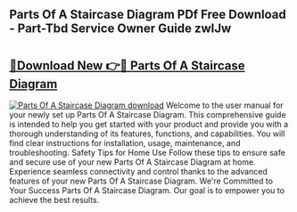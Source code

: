 ## Parts Of A Staircase Diagram PDf Free Download - Part-Tbd Service Owner Guide zwIJw

# <h2><a href="http://dfpemhu.blite.top/?on=Parts+Of+A+Staircase+Diagram">🔗Download New 👉🔴 Parts Of A Staircase Diagram</a></h2>

[![Parts Of A Staircase Diagram download](https://i.imgur.com/lujVjoI.png)](http://dfpemhu.blite.top/?on=Parts+Of+A+Staircase+Diagram)
Welcome to the user manual for your newly set up Parts Of A Staircase Diagram. This comprehensive guide is intended to help you get started with your product and provide you with a thorough understanding of its features, functions, and capabilities. You will find clear instructions for installation, usage, maintenance, and troubleshooting. Safety Tips for Home Use Follow these tips to ensure safe and secure use of your new Parts Of A Staircase Diagram at home. Experience seamless connectivity and control thanks to the advanced features of your new Parts Of A Staircase Diagram. We're Committed to Your Success Parts Of A Staircase Diagram. Our goal is to empower you to achieve the best results.
